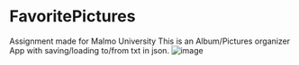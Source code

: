 # FavoritePictures
Assignment made for Malmo University
This is an Album/Pictures organizer App with saving/loading to/from txt in json. 
![image](https://github.com/GitMalmoer/FavoritePictures/assets/113827015/34b841e0-1e77-4e67-82fe-aef40e3e77f5)
